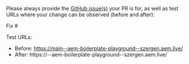 Please always provide the [GitHub issue(s)](../issues) your PR is for, as well as test URLs where your change can be observed (before and after):

Fix #<gh-issue-id>

Test URLs:
- Before: https://main--aem-boilerplate-playground--szergen.aem.live/
- After: https://<branch>--aem-boilerplate-playground--szergen.aem.live/
